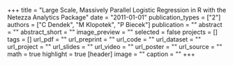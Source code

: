+++
title = "Large Scale, Massively Parallel Logistic Regression in R with the Netezza Analytics Package"
date = "2011-01-01"
publication_types = ["2"]
authors = ["C Dendek", "M Klopotek", "P Biecek"]
publication = ""
abstract = ""
abstract_short = ""
image_preview = ""
selected = false
projects = []
tags = []
url_pdf = ""
url_preprint = ""
url_code = ""
url_dataset = ""
url_project = ""
url_slides = ""
url_video = ""
url_poster = ""
url_source = ""
math = true
highlight = true
[header]
image = ""
caption = ""
+++
